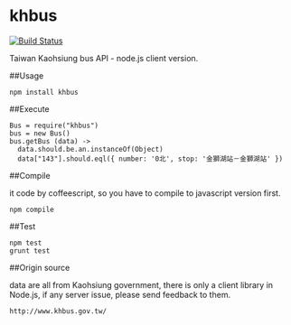 khbus
=====

[![Build Status](https://travis-ci.org/clonn/khbus.png?branch=master)](https://travis-ci.org/clonn/khbus)

Taiwan Kaohsiung bus API - node.js client version.

##Usage

    npm install khbus

##Execute

    Bus = require("khbus")
    bus = new Bus()
    bus.getBus (data) ->
      data.should.be.an.instanceOf(Object)
      data["143"].should.eql({ number: '0北', stop: '金獅湖站－金獅湖站' })

##Compile

it code by coffeescript, so you have to compile to javascript version first.

    npm compile

##Test

    npm test
    grunt test

##Origin source

data are all from Kaohsiung government, there is only a client library in Node.js, if any server issue, please send feedback to them.

    http://www.khbus.gov.tw/

